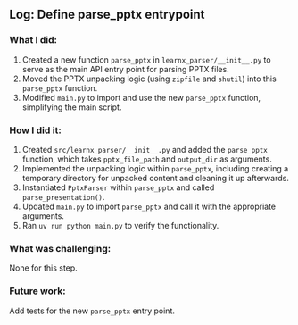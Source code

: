 ## Log: Define parse_pptx entrypoint

### What I did:
1.  Created a new function `parse_pptx` in `learnx_parser/__init__.py` to serve as the main API entry point for parsing PPTX files.
2.  Moved the PPTX unpacking logic (using `zipfile` and `shutil`) into this `parse_pptx` function.
3.  Modified `main.py` to import and use the new `parse_pptx` function, simplifying the main script.

### How I did it:
1.  Created `src/learnx_parser/__init__.py` and added the `parse_pptx` function, which takes `pptx_file_path` and `output_dir` as arguments.
2.  Implemented the unpacking logic within `parse_pptx`, including creating a temporary directory for unpacked content and cleaning it up afterwards.
3.  Instantiated `PptxParser` within `parse_pptx` and called `parse_presentation()`.
4.  Updated `main.py` to import `parse_pptx` and call it with the appropriate arguments.
5.  Ran `uv run python main.py` to verify the functionality.

### What was challenging:
None for this step.

### Future work:
Add tests for the new `parse_pptx` entry point.